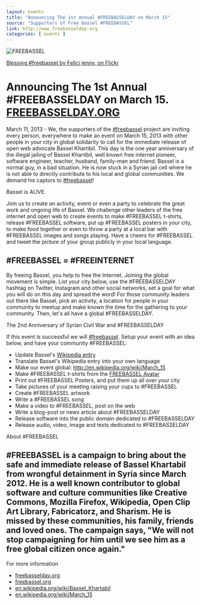 ```yaml
---
layout: events
title: "Announcing The 1st Annual #FREEBASSELDAY on March 15"
source: "Supporters of Free Bassel #FREEBASSEL"
link: http://www.freebasselday.org
categories: [ events ]
---
```


![FREEBASSEL](http://farm9.staticflickr.com/8366/8493011005_9c69dcd8d6_o.jpg)

[Blessing #freebassel by Felici jenny, on Flickr](http://www.flickr.com/photos/14501922@N02/8493011005/)

# Announcing The 1st Annual #FREEBASSELDAY on March 15. [FREEBASSELDAY.ORG](http://freebasselday.org)

March 11, 2013 - We, the supporters of the [#freebassel](https://twitter.com/#freebassel) project are inviting every person, everywhere to make an event on March 15, 2013 with other people in your city in global solidarity to call for the immediate release of open web advocate Bassel Khartibil. This day is the one year anniversary of the illegal jailing of Bassel Khartibil, well known free internet pioneer, software engineer, teacher, husband, family-man and friend. Bassel is a normal guy, in a bad situation. He is now stuck in a Syrian jail cell where he is not able to directly contribute to his local and global communities. We demand his captors to [#freebassel](https://twitter.com/#freebassel)!

Bassel is ALIVE.

Join us to create an activity, event or even a party to celebrate the great work and ongoing life of Bassel. We challenge other leaders of the free internet and open web to create events to make #FREEBASSEL t-shirts, release #FREEBASSEL software, put up #FREEBASSEL posters in your city, to make food together or even to throw a party at a local bar with #FREEBASSEL images and songs playing. Have a cheers for #FREEBASSEL and tweet the picture of your group publicly in your local language.

## #FREEBASSEL = #FREEINTERNET

By freeing Bassel, you help to free the Internet. Joining the global movement is simple. List your city below, use the #FREEBASSELDAY hashtag on Twitter, Instagram and other social networks, set a goal for what you will do on this day and spread the word! For those community leaders out there like Bassel, pick an activity, a location for people in your community to meetup and make known the time for the gathering to your community. Then, let's all have a global #FREEBASSELDAY.

The 2nd Anniversary of Syrian Civil War and #FREEBASSELDAY

If this event is successful we will [#freebassel](https://twitter.com/#freebassel). Setup your event with an idea below, and have your community #FREEBASSEL:

* Update Bassel's [Wikipedia entry](http://en.wikipedia.org/wiki/Bassel_Khartabil) 
* Translate Bassel's Wikipedia entry into your own language
* Make our event global: http://en.wikipedia.org/wiki/March_15
* Make #FREEBASSEL t-shirts from the [FREEBASSEL Avatar](http://openclipart.org/search/?query=freebassel)
* Print out #FREEBASSEL Posters, and put them up all over your city
* Take pictures of your meeting raising your cups to #FREEBASSEL
* Create #FREEBASSEL artwork
* Write a #FREEBASSEL song
* Make a video to #FREEBASSEL, post on the web
* Write a blog-post or news article about #FREEBASSELDAY
* Release software into the public domain dedicated to #FREEBASSELDAY
* Release audio, video, image and texts dedicated to #FREEBASSELDAY


About #FREEBASSEL

## #FREEBASSEL is a campaign to bring about the safe and immediate release of Bassel Khartabil from wrongful detainment in Syria since March 2012. He is a well known contributor to global software and culture communities like Creative Commons, Mozilla Firefox, Wikipedia, Open Clip Art Library, Fabricatorz, and Sharism. He is missed by these communities, his family, friends and loved ones. The campaign says, "We will not stop campaigning for him until we see him as a free global citizen once again."

For more information

* [freebasselday.org](http://freebasselday.org)
* [freebassel.org](http://freebassel.org)
* [en.wikipedia.org/wiki/Bassel_Khartabil](http://en.wikipedia.org/wiki/Bassel_Khartabil)
* [en.wikipedia.org/wiki/March_15](http://en.wikipedia.org/wiki/March_15)
